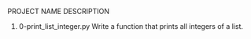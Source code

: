 PROJECT NAME                       DESCRIPTION

1. 0-print_list_integer.py         Write a function that prints all integers of a list.

